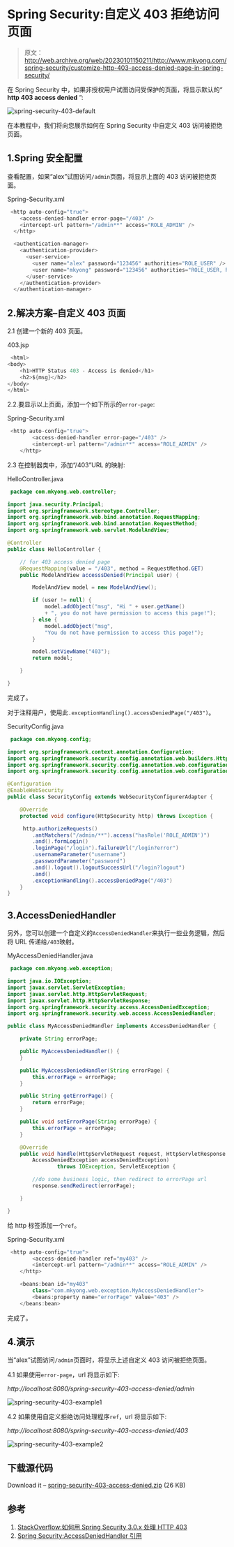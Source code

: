 # Spring Security:自定义 403 拒绝访问页面

> 原文：<http://web.archive.org/web/20230101150211/http://www.mkyong.com/spring-security/customize-http-403-access-denied-page-in-spring-security/>

在 Spring Security 中，如果非授权用户试图访问受保护的页面，将显示默认的“ **http 403 access denied** ”:

![spring-security-403-default](img/80eaead11a7e753f9a71eb75d7ceaa8d.png)

在本教程中，我们将向您展示如何在 Spring Security 中自定义 403 访问被拒绝页面。

## 1.Spring 安全配置

查看配置，如果“alex”试图访问`/admin`页面，将显示上面的 403 访问被拒绝页面。

Spring-Security.xml

```java
 <http auto-config="true">
	<access-denied-handler error-page="/403" />
	<intercept-url pattern="/admin**" access="ROLE_ADMIN" />
  </http>

  <authentication-manager>
	<authentication-provider>
	  <user-service>
		<user name="alex" password="123456" authorities="ROLE_USER" />
		<user name="mkyong" password="123456" authorities="ROLE_USER, ROLE_ADMIN" />
	  </user-service>
	</authentication-provider>
  </authentication-manager> 
```

## 2.解决方案–自定义 403 页面

2.1 创建一个新的 403 页面。

403.jsp

```java
 <html>
<body>
	<h1>HTTP Status 403 - Access is denied</h1>
	<h2>${msg}</h2>
</body>
</html> 
```

2.2.要显示以上页面，添加一个如下所示的`error-page`:

Spring-Security.xml

```java
 <http auto-config="true">
		<access-denied-handler error-page="/403" />
		<intercept-url pattern="/admin**" access="ROLE_ADMIN" />
	</http> 
```

2.3 在控制器类中，添加“/403”URL 的映射:

HelloController.java

```java
 package com.mkyong.web.controller;

import java.security.Principal;
import org.springframework.stereotype.Controller;
import org.springframework.web.bind.annotation.RequestMapping;
import org.springframework.web.bind.annotation.RequestMethod;
import org.springframework.web.servlet.ModelAndView;

@Controller
public class HelloController {

	// for 403 access denied page
	@RequestMapping(value = "/403", method = RequestMethod.GET)
	public ModelAndView accesssDenied(Principal user) {

		ModelAndView model = new ModelAndView();

		if (user != null) {
			model.addObject("msg", "Hi " + user.getName() 
			+ ", you do not have permission to access this page!");
		} else {
			model.addObject("msg", 
			"You do not have permission to access this page!");
		}

		model.setViewName("403");
		return model;

	}

} 
```

完成了。

对于注释用户，使用此`.exceptionHandling().accessDeniedPage("/403")`。

SecurityConfig.java

```java
 package com.mkyong.config;

import org.springframework.context.annotation.Configuration;
import org.springframework.security.config.annotation.web.builders.HttpSecurity;
import org.springframework.security.config.annotation.web.configuration.EnableWebSecurity;
import org.springframework.security.config.annotation.web.configuration.WebSecurityConfigurerAdapter;

@Configuration
@EnableWebSecurity
public class SecurityConfig extends WebSecurityConfigurerAdapter {

	@Override
	protected void configure(HttpSecurity http) throws Exception {

	 http.authorizeRequests()
	    .antMatchers("/admin/**").access("hasRole('ROLE_ADMIN')")
	    .and().formLogin()
		.loginPage("/login").failureUrl("/login?error")
		.usernameParameter("username")
		.passwordParameter("password")
	    .and().logout().logoutSuccessUrl("/login?logout")
	    .and()
		.exceptionHandling().accessDeniedPage("/403")
	}
} 
```

## 3.AccessDeniedHandler

另外，您可以创建一个自定义的`AccessDeniedHandler`来执行一些业务逻辑，然后将 URL 传递给`/403`映射。

MyAccessDeniedHandler.java

```java
 package com.mkyong.web.exception;

import java.io.IOException;
import javax.servlet.ServletException;
import javax.servlet.http.HttpServletRequest;
import javax.servlet.http.HttpServletResponse;
import org.springframework.security.access.AccessDeniedException;
import org.springframework.security.web.access.AccessDeniedHandler;

public class MyAccessDeniedHandler implements AccessDeniedHandler {

	private String errorPage;

	public MyAccessDeniedHandler() {
	}

	public MyAccessDeniedHandler(String errorPage) {
		this.errorPage = errorPage;
	}

	public String getErrorPage() {
		return errorPage;
	}

	public void setErrorPage(String errorPage) {
		this.errorPage = errorPage;
	}

	@Override
	public void handle(HttpServletRequest request, HttpServletResponse response,
		AccessDeniedException accessDeniedException) 
                throws IOException, ServletException {

		//do some business logic, then redirect to errorPage url
		response.sendRedirect(errorPage);

	}

} 
```

给 http 标签添加一个`ref`。

Spring-Security.xml

```java
 <http auto-config="true">
		<access-denied-handler ref="my403" />
		<intercept-url pattern="/admin**" access="ROLE_ADMIN" />
	</http>

	<beans:bean id="my403"
		class="com.mkyong.web.exception.MyAccessDeniedHandler">
		<beans:property name="errorPage" value="403" />
	</beans:bean> 
```

完成了。

## 4.演示

当“alex”试图访问`/admin`页面时，将显示上述自定义 403 访问被拒绝页面。

4.1 如果使用`error-page`，url 将显示如下:

*http://localhost:8080/spring-security-403-access-denied/admin*

![spring-security-403-example1](img/907b7ea7919dfb98d28d2387c654bb7b.png)

4.2 如果使用自定义拒绝访问处理程序`ref`，url 将显示如下:

*http://localhost:8080/spring-security-403-access-denied/403*

![spring-security-403-example2](img/fb79fa5e48ee2543ce64fd02e4ad3b7f.png)

## 下载源代码

Download it – [spring-security-403-access-denied.zip](http://web.archive.org/web/20220402162518/http://www.mkyong.com/wp-content/uploads/2011/08/spring-security-403-access-denied.zip) (26 KB)

## 参考

1.  [StackOverflow:如何用 Spring Security 3.0.x 处理 HTTP 403](http://web.archive.org/web/20220402162518/https://stackoverflow.com/questions/4186697/how-to-handle-http-403-with-spring-security-3-0-x)
2.  [Spring Security:AccessDeniedHandler 引用](http://web.archive.org/web/20220402162518/https://docs.spring.io/spring-security/site/docs/3.0.8.RELEASE/apidocs/org/springframework/security/web/access/AccessDeniedHandler.html)

<input type="hidden" id="mkyong-current-postId" value="10084">